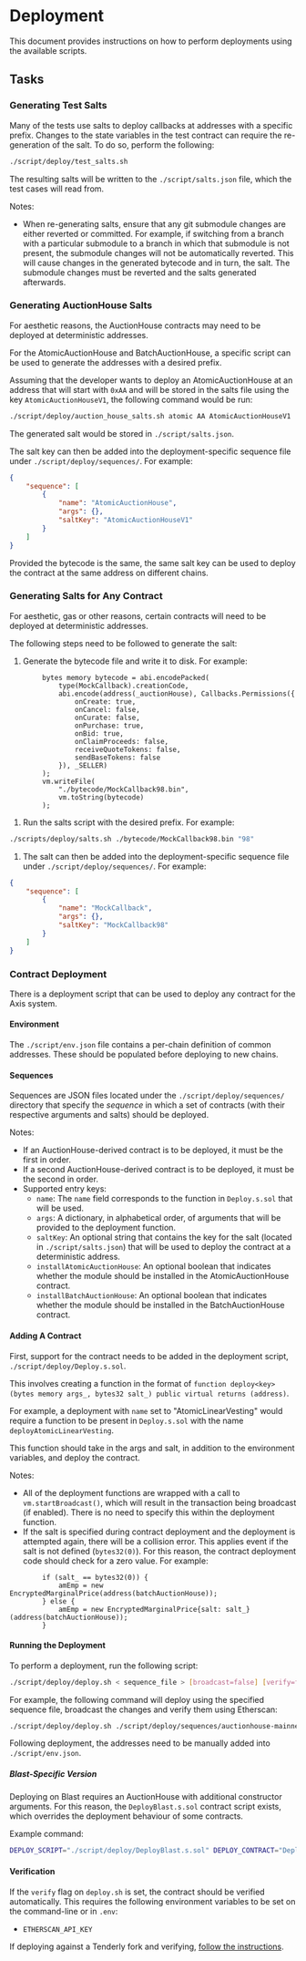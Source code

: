 # Deployment

This document provides instructions on how to perform deployments using the available scripts.

## Tasks

### Generating Test Salts

Many of the tests use salts to deploy callbacks at addresses with a specific prefix. Changes to the state variables in the test contract can require the re-generation of the salt. To do so, perform the following:

```bash
./script/deploy/test_salts.sh
```

The resulting salts will be written to the `./script/salts.json` file, which the test cases will read from.

Notes:

- When re-generating salts, ensure that any git submodule changes are either reverted or committed. For example, if switching from a branch with a particular submodule to a branch in which that submodule is not present, the submodule changes will not be automatically reverted. This will cause changes in the generated bytecode and in turn, the salt. The submodule changes must be reverted and the salts generated afterwards.

### Generating AuctionHouse Salts

For aesthetic reasons, the AuctionHouse contracts may need to be deployed at deterministic addresses.

For the AtomicAuctionHouse and BatchAuctionHouse, a specific script can be used to generate the addresses with a desired prefix.

Assuming that the developer wants to deploy an AtomicAuctionHouse at an address that will start with `0xAA` and will be stored in the salts file using the key `AtomicAuctionHouseV1`, the following command would be run:

```bash
./script/deploy/auction_house_salts.sh atomic AA AtomicAuctionHouseV1
```

The generated salt would be stored in `./script/salts.json`.

The salt key can then be added into the deployment-specific sequence file under `./script/deploy/sequences/`. For example:

```json
{
    "sequence": [
        {
            "name": "AtomicAuctionHouse",
            "args": {},
            "saltKey": "AtomicAuctionHouseV1"
        }
    ]
}
```

Provided the bytecode is the same, the same salt key can be used to deploy the contract at the same address on different chains.

### Generating Salts for Any Contract

For aesthetic, gas or other reasons, certain contracts will need to be deployed at deterministic addresses.

The following steps need to be followed to generate the salt:

1. Generate the bytecode file and write it to disk. For example:

```solidity
        bytes memory bytecode = abi.encodePacked(
            type(MockCallback).creationCode,
            abi.encode(address(_auctionHouse), Callbacks.Permissions({
                onCreate: true,
                onCancel: false,
                onCurate: false,
                onPurchase: true,
                onBid: true,
                onClaimProceeds: false,
                receiveQuoteTokens: false,
                sendBaseTokens: false
            }), _SELLER)
        );
        vm.writeFile(
            "./bytecode/MockCallback98.bin",
            vm.toString(bytecode)
        );
```

1. Run the salts script with the desired prefix. For example:

```bash
./scripts/deploy/salts.sh ./bytecode/MockCallback98.bin "98"
```

1. The salt can then be added into the deployment-specific sequence file under `./script/deploy/sequences/`. For example:

```json
{
    "sequence": [
        {
            "name": "MockCallback",
            "args": {},
            "saltKey": "MockCallback98"
        }
    ]
}
```

### Contract Deployment

There is a deployment script that can be used to deploy any contract for the Axis system.

#### Environment

The `./script/env.json` file contains a per-chain definition of common addresses. These should be populated before deploying to new chains.

#### Sequences

Sequences are JSON files located under the `./script/deploy/sequences/` directory that specify the _sequence_ in which a set of contracts (with their respective arguments and salts) should be deployed.

Notes:

- If an AuctionHouse-derived contract is to be deployed, it must be the first in order.
- If a second AuctionHouse-derived contract is to be deployed, it must be the second in order.
- Supported entry keys:
  - `name`: The `name` field corresponds to the function in `Deploy.s.sol` that will be used.
  - `args`: A dictionary, in alphabetical order, of arguments that will be provided to the deployment function.
  - `saltKey`: An optional string that contains the key for the salt (located in `./script/salts.json`) that will be used to deploy the contract at a deterministic address.
  - `installAtomicAuctionHouse`: An optional boolean that indicates whether the module should be installed in the AtomicAuctionHouse contract.
  - `installBatchAuctionHouse`: An optional boolean that indicates whether the module should be installed in the BatchAuctionHouse contract.

#### Adding A Contract

First, support for the contract needs to be added in the deployment script, `./script/deploy/Deploy.s.sol`.

This involves creating a function in the format of `function deploy<key>(bytes memory args_, bytes32 salt_) public virtual returns (address)`.

For example, a deployment with `name` set to "AtomicLinearVesting" would require a function to be present in `Deploy.s.sol` with the name `deployAtomicLinearVesting`.

This function should take in the args and salt, in addition to the environment variables, and deploy the contract.

Notes:

- All of the deployment functions are wrapped with a call to `vm.startBroadcast()`, which will result in the transaction being broadcast (if enabled). There is no need to specify this within the deployment function.
- If the salt is specified during contract deployment and the deployment is attempted again, there will be a collision error. This applies event if the salt is not defined (`bytes32(0)`). For this reason, the contract deployment code should check for a zero value. For example:

```solidity
        if (salt_ == bytes32(0)) {
            amEmp = new EncryptedMarginalPrice(address(batchAuctionHouse));
        } else {
            amEmp = new EncryptedMarginalPrice{salt: salt_}(address(batchAuctionHouse));
        }
```

#### Running the Deployment

To perform a deployment, run the following script:

```bash
./script/deploy/deploy.sh < sequence_file > [broadcast=false] [verify=false] [resume=false]
```

For example, the following command will deploy using the specified sequence file, broadcast the changes and verify them using Etherscan:

```bash
./script/deploy/deploy.sh ./script/deploy/sequences/auctionhouse-mainnet.json true true
```

Following deployment, the addresses need to be manually added into `./script/env.json`.

##### Blast-Specific Version

Deploying on Blast requires an AuctionHouse with additional constructor arguments. For this reason, the `DeployBlast.s.sol` contract script exists, which overrides the deployment behaviour of some contracts.

Example command:

```bash
DEPLOY_SCRIPT="./script/deploy/DeployBlast.s.sol" DEPLOY_CONTRACT="DeployBlast" ./script/deploy/deploy.sh ./script/deploy/sequences/auctionhouse-mainnet.json true true
```

#### Verification

If the `verify` flag on `deploy.sh` is set, the contract should be verified automatically. This requires the following environment variables to be set on the command-line or in `.env`:

- `ETHERSCAN_API_KEY`

If deploying against a Tenderly fork and verifying, [follow the instructions](https://docs.tenderly.co/contract-verification).
